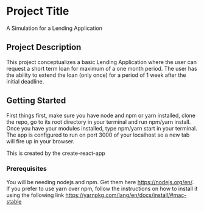 # Project Title
A Simulation for a Lending Application

## Project Description

This project conceptualizes a basic Lending Application where the user can request a short term loan for maximum of a one month period. The user has the ability to extend the loan (only once) for a period of 1 week after the initial deadline.

## Getting Started

First things first, make sure you have node and npm or yarn installed, clone the repo, go to its root directory in your terminal and run npm/yarn install. Once you have your modules installed, type npm/yarn start in your terminal. The app is configured to run on port 3000 of your localhost so a new tab will fire up in your browser.

This is created by the create-react-app

### Prerequisites

You will be needing nodejs and npm. Get them here https://nodejs.org/en/.
If you prefer to use yarn over npm, follow the instructions on how to install it using the following link https://yarnpkg.com/lang/en/docs/install/#mac-stable
